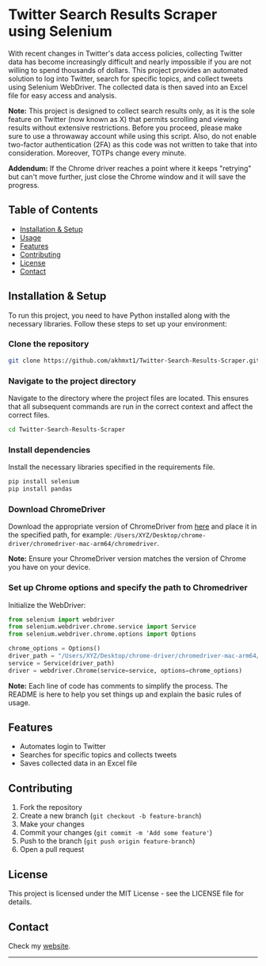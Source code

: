 # Twitter Search Results Scraper using Selenium

With recent changes in Twitter's data access policies, collecting Twitter data has become increasingly difficult and nearly impossible if you are not willing to spend thousands of dollars. This project provides an automated solution to log into Twitter, search for specific topics, and collect tweets using Selenium WebDriver. The collected data is then saved into an Excel file for easy access and analysis.

**Note:** This project is designed to collect search results only, as it is the sole feature on Twitter (now known as X) that permits scrolling and viewing results without extensive restrictions. Before you proceed, please make sure to use a throwaway account while using this script. Also, do not enable two-factor authentication (2FA) as this code was not written to take that into consideration. Moreover, TOTPs change every minute.

**Addendum:** If the Chrome driver reaches a point where it keeps "retrying" but can't move further, just close the Chrome window and it will save the progress.

## Table of Contents

- [Installation & Setup](#installation--setup)
- [Usage](#usage)
- [Features](#features)
- [Contributing](#contributing)
- [License](#license)
- [Contact](#contact)

## Installation & Setup

To run this project, you need to have Python installed along with the necessary libraries. Follow these steps to set up your environment:

### Clone the repository

```bash
git clone https://github.com/akhmxt1/Twitter-Search-Results-Scraper.git
```

### Navigate to the project directory

Navigate to the directory where the project files are located. This ensures that all subsequent commands are run in the correct context and affect the correct files.

```bash
cd Twitter-Search-Results-Scraper
```

### Install dependencies

Install the necessary libraries specified in the requirements file.

```bash
pip install selenium
pip install pandas
```

### Download ChromeDriver

Download the appropriate version of ChromeDriver from [here](https://sites.google.com/a/chromium.org/chromedriver/downloads) and place it in the specified path, for example: `/Users/XYZ/Desktop/chrome-driver/chromedriver-mac-arm64/chromedriver`.

**Note:** Ensure your ChromeDriver version matches the version of Chrome you have on your device.

### Set up Chrome options and specify the path to Chromedriver

Initialize the WebDriver:

```python
from selenium import webdriver
from selenium.webdriver.chrome.service import Service
from selenium.webdriver.chrome.options import Options

chrome_options = Options()
driver_path = "/Users/XYZ/Desktop/chrome-driver/chromedriver-mac-arm64/chromedriver"
service = Service(driver_path)
driver = webdriver.Chrome(service=service, options=chrome_options)
```

**Note:** Each line of code has comments to simplify the process. The README is here to help you set things up and explain the basic rules of usage.

## Features

- Automates login to Twitter
- Searches for specific topics and collects tweets
- Saves collected data in an Excel file

## Contributing

1. Fork the repository
2. Create a new branch (`git checkout -b feature-branch`)
3. Make your changes
4. Commit your changes (`git commit -m 'Add some feature'`)
5. Push to the branch (`git push origin feature-branch`)
6. Open a pull request

## License

This project is licensed under the MIT License - see the LICENSE file for details.

## Contact

Check my [website](https://kalimahmed.com/).

---

